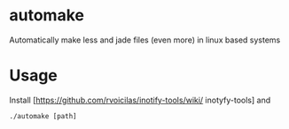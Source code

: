 automake
========

Automatically make less and jade files (even more) in linux based systems

Usage
=====

Install [https://github.com/rvoicilas/inotify-tools/wiki/ inotyfy-tools] and

    ./automake [path]

